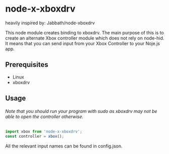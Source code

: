 # node-x-xboxdrv
heavily inspired by: Jabbath/node-xboxdrv

This node module creates binding to xboxdrv. The main purpose of this is to create an alternate Xbox controller module which does not rely on node-hid. It means that you can send input from your Xbox Controller to your Noje.js app.

## Prerequisites

- Linux
- xboxdrv

## Usage
###### Note that you should run your program with sudo as xboxdrv may not be able to open the controller otherwise.

```javascript
import xbox from 'node-x-xboxdrv';
const controller = xbox();
```

All the relevant input names can be found in config.json.
